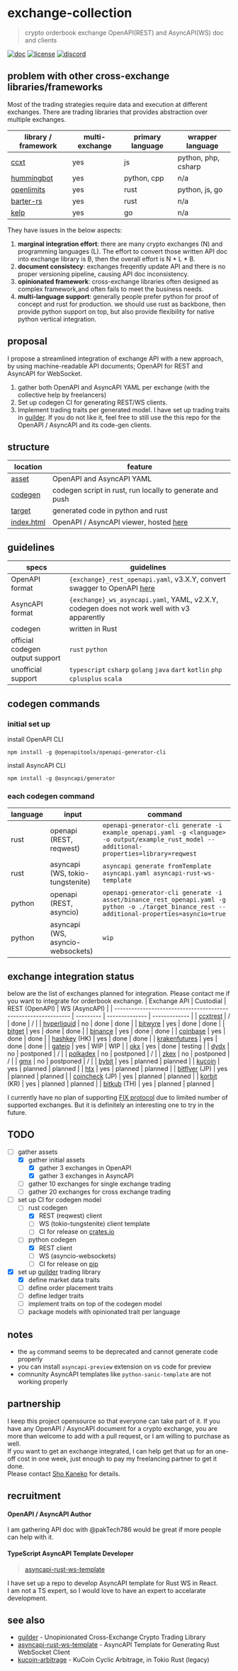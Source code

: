 # exchange-collection
> crypto orderbook exchange OpenAPI(REST) and AsyncAPI(WS) doc and clients

[![doc](https://img.shields.io/badge/doc-rapidoc-blue)](https://repoch.co/exchange-collection)
[![license](https://img.shields.io/github/license/kanekoshoyu/exchange-collection)](https://github.com/kanekoshoyu/exchange-collection/blob/master/LICENSE)
[![discord](https://img.shields.io/discord/1153997271294283827)](https://discord.gg/q3j5MYdwnm)  


## problem with other cross-exchange libraries/frameworks
Most of the trading strategies require data and execution at different exchanges. There are trading libraries that provides abstraction over multiple exchanges.

| library / framework                                    | multi-exchange | primary language | wrapper language    |
| ------------------------------------------------------ | -------------- | ---------------- | ------------------- |
| [ccxt](https://github.com/ccxt/ccxt)                   | yes            | js               | python, php, csharp |
| [hummingbot](https://github.com/hummingbot/hummingbot) | yes            | python, cpp      | n/a                 |
| [openlimits](https://github.com/nash-io/openlimits)    | yes            | rust             | python, js, go      |
| [barter-rs](https://github.com/barter-rs/barter-rs)    | yes            | rust             | n/a                 |
| [kelp](https://github.com/stellar-deprecated/kelp)     | yes            | go               | n/a                 |

They have issues in the below aspects:
1. **marginal integration effort**: there are many crypto exchanges (N) and programming languages (L). The effort to convert those written API doc into exchange library is B, then the overall effort is N * L * B.
2. **document consistecy**: exchanges freqently update API and there is no proper versioning pipeline, causing API doc inconsistency.
3. **opinionated framework**: cross-exchange libraries often designed as complex framework,and often fails to meet the business needs.
4. **multi-language support**: generally people prefer python for proof of concept and rust for production. we should use rust as backbone, then provide python support on top, but also provide flexibility for native python vertical integration.

## proposal
I propose a streamlined integration of exchange API with a new approach, by using machine-readable API documents; OpenAPI for REST and AsyncAPI for WebSocket.
1. gather both OpenAPI and AsyncAPI YAML per exchange (with the collective help by freelancers)
2. Set up codegen CI for generating REST/WS clients.
3. Implement trading traits per generated model. I have set up trading traits in [guilder](https://github.com/kanekoshoyu/guilder). If you do not like it, feel free to still use the this repo for the OpenAPI / AsyncAPI and its code-gen clients. 

## structure
| location                       | feature                                                                             |
| ------------------------------ | ----------------------------------------------------------------------------------- |
| [asset](./asset/)              | OpenAPI and AsyncAPI YAML                                                           |
| [codegen](./codegen/README.md) | codegen script in rust, run locally to generate and push                            |
| [target](./target/README.md)   | generated code in python and rust                                                   |
| [index.html](./index.html)     | OpenAPI / AsyncAPI viewer, hosted [here](https://www.repoch.co/exchange-collection) |

## guidelines
| specs                           | guidelines                                                                                            |
| ------------------------------- | ----------------------------------------------------------------------------------------------------- |
| OpenAPI format                  | `{exchange}_rest_openapi.yaml`, v3.X.Y, convert swagger to OpenAPI [here](https://editor.swagger.io/) |
| AsyncAPI format                 | `{exchange}_ws_asyncapi.yaml`, YAML, v2.X.Y, codegen does not work well with v3 apparently            |
| codegen                         | written in Rust                                                                                       |
| official codegen output support | `rust` `python`                                                                                       |
| unofficial support              | `typescript` `csharp` `golang` `java` `dart` `kotlin` `php` `cplusplus` `scala`                       |

## codegen commands
### initial set up
install OpenAPI CLI
```
npm install -g @openapitools/openapi-generator-cli
```
install AsyncAPI CLI
```
npm install -g @asyncapi/generator
```
### each codegen command
| language | input                             | command                                                                                                                                     |
| -------- | --------------------------------- | ------------------------------------------------------------------------------------------------------------------------------------------- |
| rust     | openapi (REST, reqwest)           | `openapi-generator-cli generate -i example_openapi.yaml -g <language> -o output/example_rust_model --additional-properties=library=reqwest` |
| rust     | asyncapi (WS, tokio-tungstenite)  | `asyncapi generate fromTemplate asyncapi.yaml asyncapi-rust-ws-template`                                                                    |
| python   | openapi (REST, asyncio)           | `openapi-generator-cli generate -i asset/binance_rest_openapi.yaml -g python -o ./target_binance_rest --additional-properties=asyncio=true` |
| python   | asyncapi (WS, asyncio-websockets) | `wip`                                                                                                                                       |


## exchange integration status
below are the list of exchanges planned for integration. Please contact me if you want to integrate for orderbook exchange.
| Exchange API                                                   | Custodial | REST (OpenAPI) | WS (AsyncAPI) |
| -------------------------------------------------------------- | --------- | -------------- | ------------- |
| [ccxtrest](https://github.com/ccxt-rest/ccxt-rest)             | /         | done           | /             |
| [hyperliquid](https://hyperliquid.gitbook.io)                  | no        | done           | done          |
| [bitwyre](https://docs.bitwyre.com)                            | yes       | done           | done          |
| [bitget](https://www.bitget.com/api-doc)                       | yes       | done           | done          |
| [binance](https://binance-docs.github.io)                      | yes       | done           | done          |
| [coinbase](https://docs.cdp.coinbase.com)                      | yes       | done           | done          |
| [hashkey](https://hashkeypro-apidoc.readme.io) (HK)            | yes       | done           | done          |
| [krakenfutures](https://docs.kraken.com/api)                   | yes       | done           | done          |
| [gateio](https://www.gate.io/docs/developers/apiv4)            | yes       | WIP            | WIP           |
| [okx](https://www.okx.com/docs-v5/en)                          | yes       | done           | testing       |
| [dydx](https://docs.dydx.exchange)                             | no        | postponed      | /             |
| [polkadex](https://docs.polkadex.trade)                        | no        | postponed      | /             |
| [zkex](https://docs.zkex.com)                                  | no        | postponed      | /             |
| [gmx](https://gmx-docs.io)                                     | no        | postponed      | /             |
| [bybit](https://bybit-exchange.github.io/docs/)                | yes       | planned        | planned       |
| [kucoin](https://www.kucoin.com/docs)                          | yes       | planned        | planned       |
| [htx](https://www.htx.com/en-us/opend/newApiPages/)            | yes       | planned        | planned       |
| [bitflyer](https://lightning.bitflyer.com/docs) (JP)           | yes       | planned        | planned       |
| [coincheck](https://coincheck.com/documents/exchange/api) (JP) | yes       | planned        | planned       |
| [korbit](https://apidocs.korbit.co.kr) (KR)                    | yes       | planned        | planned       |
| [bitkub](https://docs.polkadex.trade) (TH)                     | yes       | planned        | planned       |



I currently have no plan of supporting [FIX protocol](https://www.fixtrading.org/what-is-fix) due to limited number of supported exchanges. But it is definitely an interesting one to try in the future.  

## TODO
- [ ] gather assets
  - [x] gather initial assets
    - [x] gather 3 exchanges in OpenAPI
    - [x] gather 3 exchanges in AsyncAPI
  - [ ] gather 10 exchanges for single exchange trading
  - [ ] gather 20 exchanges for cross exchange trading
- [ ] set up CI for codegen model
  - [ ] rust codegen
    - [x] REST (reqwest) client
    - [ ] WS (tokio-tungstenite) client template 
    - [ ] CI for release on [crates.io](https://crates.io)
  - [ ] python codegen
    - [x] REST client
    - [ ] WS (asyncio-websockets)
    - [ ] CI for release on [pip]()
- [x] set up [guilder](https://github.com/kanekoshoyu/guilder) trading library
  - [x] define market data traits
  - [ ] define order placement traits
  - [ ] define ledger traits
  - [ ] implement traits on top of the codegen model
  - [ ] package models with opinionated trait per language

## notes
- the `ag` command seems to be deprecated and cannot generate code properly
- you can install `asyncapi-preview` extension on vs code for preview
- comnunity AsyncAPI templates like `python-sanic-template` are not working properly 

## partnership
I keep this project opensource so that everyone can take part of it. If you have any OpenAPI / AsyncAPI document for a crypto exchange, you are more than welcome to add with a pull request, or I am willing to purchase as well.  
If you want to get an exchange integrated, I can help get that up for an one-off cost in one week, just enough to pay my freelancing partner to get it done.  
Please contact [Sho Kaneko](https://github.com/kanekoshoyu) for details.  

## recruitment
#### OpenAPI / AsyncAPI Author
I am gathering API doc with @pakTech786  would be great if more people can help with it.  
#### TypeScript AsyncAPI Template Developer
> [asyncapi-rust-ws-template](https://github.com/kanekoshoyu/asyncapi-rust-ws-template)

I have set up a repo to develop AsyncAPI template for Rust WS in React.  
I am not a TS expert, so I would love to have an expert to accelarate development.  

## see also
- [guilder](https://github.com/kanekoshoyu/guilder) - Unopinionated Cross-Exchange Crypto Trading Library
- [asyncapi-rust-ws-template](https://github.com/kanekoshoyu/asyncapi-rust-ws-template) - AsyncAPI Template for Generating Rust WebSocket Client
- [kucoin-arbitrage](https://github.com/kanekoshoyu/kucoin_arbitrage) - KuCoin Cyclic Arbitrage, in Tokio Rust (legacy)